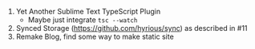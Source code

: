 1. Yet Another Sublime Text TypeScript Plugin
   - Maybe just integrate `tsc --watch`
2. Synced Storage (https://github.com/hyrious/sync) as described in #11
3. Remake Blog, find some way to make static site
